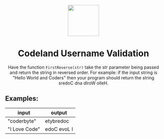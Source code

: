 <p align="center">
    <img height="100px" src="https://coderbytestaticimages.s3.amazonaws.com/consumer-v2/nav/coderbyte_logo_digital_multi_light.png">
</p>

<h1 align="center">Codeland Username Validation</h1>

<p align="center">Have the function <code>FirstReverse(str)</code> take the str parameter being passed and return the string in reversed order. For example: if the input string is "Hello World and Coders" then your program should return the string sredoC dna dlroW olleH.</p>

## Examples:

input | output |
------|-------
"coderbyte" | etybredoc
"I Love Code" | edoC evoL I